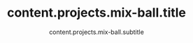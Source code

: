 ---
draft: false
title: 'content.projects.mix-ball.title'
subtitle: 'content.projects.mix-ball.subtitle'
description: 'content.projects.mix-ball.description'
excerpt: 'content.projects.mix-ball.excerpt'
category: 'personal'
thumbnail: '/images/mix-ball/0.png'

content: 'content.projects.mix-ball.content'
tags: ['tags.phaser', 'tags.javascript']
#main_media: {type: 'image', url: '/images/mix-ball/0.png', origin: 'local', alt: 'Mix Ball imagen principal'}
media: [
    {type: 'image', url: '/images/mix-ball/1.png', origin: 'local', alt: 'Mix Ball imagen 1'},
    {type: 'image', url: '/images/mix-ball/2.png', origin: 'local', alt: 'Mix Ball imagen 2'},
    {type: 'image', url: '/images/mix-ball/3.png', origin: 'local', alt: 'Mix Ball imagen 3'},
    {type: 'image', url: '/images/mix-ball/4.png', origin: 'local', alt: 'Mix Ball imagen 4'},
    {type: 'image', url: '/images/mix-ball/5.png', origin: 'local', alt: 'Mix Ball imagen 5'}
]
links: [
    {url: 'https://frasquitogames.com', value: 'links.visit'},
    {url: 'https://frasquitogames.itch.io/mix-ball', value: 'links.play'}
]

priority: 6
---